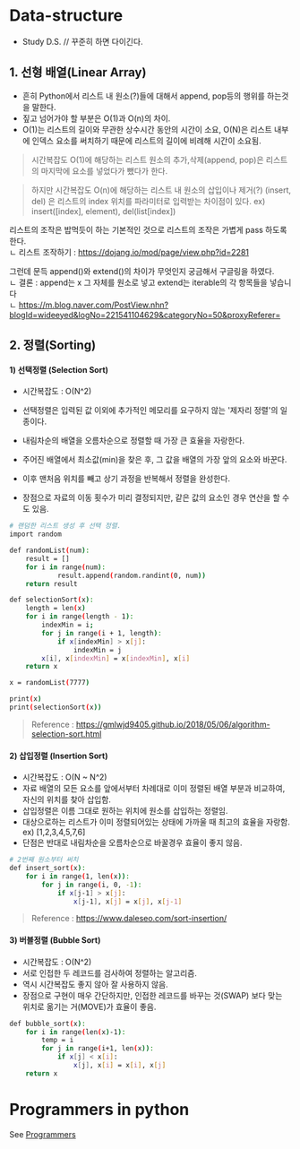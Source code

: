 # Data-structure

- Study D.S. // 꾸준히 하면 다이긴다.
  
## 1. 선형 배열(Linear Array)

- 흔히 Python에서 리스트 내 원소(?)들에 대해서 append, pop등의 행위를 하는것을 말한다.
- 짚고 넘어가야 할 부분은 O(1)과 O(n)의 차이.
- O(1)는 리스트의 길이와 무관한 상수시간 동안의 시간이 소요, O(N)은 리스트 내부에 인덱스 요소를 써치하기 때문에 리스트의 길이에 비례해 시간이 소요됨.

> 시간복잡도 O(1)에 해당하는 리스트 원소의 추가,삭제(append, pop)은 리스트의 마지막에 요소를 넣었다가 뺐다가 한다.

> 하지만 시간복잡도 O(n)에 해당하는 리스트 내 원소의 삽입이나 제거(?) (insert, del) 은 리스트의 index 위치를 파라미터로 입력받는 차이점이 있다. ex) insert([index], element), del(list[index])



리스트의 조작은 밥먹듯이 하는 기본적인 것으로 리스트의 조작은 가볍게 pass 하도록 한다.  
ㄴ 리스트 조작하기 : https://dojang.io/mod/page/view.php?id=2281

그런데 문득 append()와 extend()의 차이가 무엇인지 궁금해서 구글링을 하였다.  
ㄴ 결론 : append는 x 그 자체를 원소로 넣고 extend는 iterable의 각 항목들을 넣습니다  
ㄴ https://m.blog.naver.com/PostView.nhn?blogId=wideeyed&logNo=221541104629&categoryNo=50&proxyReferer=

## 2. 정렬(Sorting)

#### 1) 선택정렬 (Selection Sort)
- 시간복잡도 : O(N^2)
- 선택정렬은 입력된 값 이외에 추가적인 메모리를 요구하지 않는 '제자리 정렬'의 일종이다.
- 내림차순의 배열을 오름차순으로 정렬할 때 가장 큰 효율을 자랑한다.
- 주어진 배열에서 최소값(min)을 찾은 후, 그 값을 배열의 가장 앞의 요소와 바꾼다.
- 이후 맨처음 위치를 빼고 상기 과정을 반복해서 정렬을 완성한다.

- 장점으로 자료의 이동 횟수가 미리 결정되지만, 같은 값의 요소인 경우 연산을 할 수도 있음.
```sh
# 랜덤한 리스트 생성 후 선택 정렬.
import random

def randomList(num):
    result = []
    for i in range(num):
            result.append(random.randint(0, num))
    return result

def selectionSort(x):
    length = len(x)
    for i in range(length - 1):
        indexMin = i;
        for j in range(i + 1, length):
            if x[indexMin] > x[j]:
                indexMin = j
        x[i], x[indexMin] = x[indexMin], x[i]
    return x

x = randomList(7777)

print(x)
print(selectionSort(x))
```

> Reference : https://gmlwjd9405.github.io/2018/05/06/algorithm-selection-sort.html


#### 2) 삽입정렬 (Insertion Sort)

- 시간복잡도 : O(N ~ N^2)
- 자료 배열의 모든 요소를 앞에서부터 차례대로 이미 정렬된 배열 부분과 비교하여, 자신의 위치를 찾아 삽입함.
- 삽입정렬은 이름 그대로 원하는 위치에 원소를 삽입하는 정렬임.
- 대상으로하는 리스트가 이미 정렬되어있는 상태에 가까울 때 최고의 효율을 자랑함.  ex) [1,2,3,4,5,7,6]
- 단점은 반대로 내림차순을 오름차순으로 바꿀경우 효율이 좋지 않음.

```sh
# 2번째 원소부터 써치
def insert_sort(x):
    for i in range(1, len(x)):
        for j in range(i, 0, -1):
            if x[j-1] > x[j]:
                x[j-1], x[j] = x[j], x[j-1]
```

> Reference : https://www.daleseo.com/sort-insertion/


#### 3) 버블정렬 (Bubble Sort)
- 시간복잡도 : O(N^2)
- 서로 인접한 두 레코드를 검사하여 정렬하는 알고리즘.
- 역시 시간복잡도 좋지 않아 잘 사용하지 않음.
- 장점으로 구현이 매우 간단하지만, 인접한 레코드를 바꾸는 것(SWAP) 보다 맞는 위치로 옮기는 거(MOVE)가 효율이 좋음.

```sh
def bubble_sort(x):
    for i in range(len(x)-1):
        temp = i
        for j in range(i+1, len(x)):
            if x[j] < x[i]:
                x[j], x[i] = x[i], x[j]
    return x
```

# Programmers in python 

See [Programmers](https://programmers.co.kr/)
